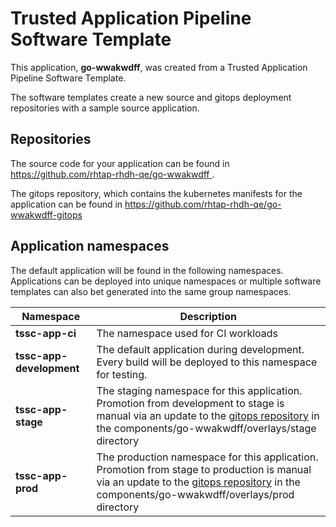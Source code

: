 # Trusted Application Pipeline Software Template

This application, **go-wwakwdff**, was created from a Trusted Application Pipeline Software Template.

The software templates create a new source and gitops deployment repositories with a sample source application. 

## Repositories

The source code for your application can be found in [https://github.com/rhtap-rhdh-qe/go-wwakwdff ](https://github.com/rhtap-rhdh-qe/go-wwakwdff ).
 
The gitops repository, which contains the kubernetes manifests for the application can be found in 
[https://github.com/rhtap-rhdh-qe/go-wwakwdff-gitops ](https://github.com/rhtap-rhdh-qe/go-wwakwdff-gitops ) 

## Application namespaces 

The default application will be found in the following namespaces. Applications can be deployed into unique namespaces or multiple software templates can also bet generated into the same group namespaces.  

|  Namespace   |  Description   |  
| -------- | -------- |
| **tssc-app-ci** | The namespace used for CI workloads |
| **tssc-app-development** | The default application during development. Every build will be deployed to this namespace for testing. |
| **tssc-app-stage** | The staging namespace for this application. Promotion from development to stage is manual via an update to the [gitops repository](https://github.com/rhtap-rhdh-qe/go-wwakwdff-gitops ) in the components/go-wwakwdff/overlays/stage directory |
| **tssc-app-prod** | The production namespace for this application. Promotion from stage to production is manual via an update to the [gitops repository](https://github.com/rhtap-rhdh-qe/go-wwakwdff-gitops ) in the components/go-wwakwdff/overlays/prod directory |